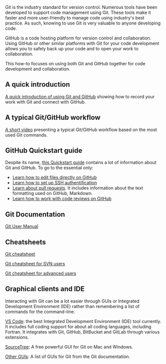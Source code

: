 Git is the industry standard for version control. Numerous tools have been developed to support code management using Git. These tools make it faster and more user-friendly to manage code using industry's best practice. As such, knowing to use Git is very valuable to anyone developing code.

GitHub is a code hosting platform for version control and collaboration. Using GitHub or other similar platforms with Git for your code development allows you to safely back up your code and to open your work to collaboration.

This how-to focuses on using both Git and GitHub together for code development and collaboration.

## A quick introduction
[A quick introduction of using Git and GitHub](https://codewithchris.com/github-tutorial/) showing how to record your work with Git and connect with GitHub. 

## A typical Git/GitHub workflow
[A short video](https://youtu.be/bbanTh2CoAY) presenting a typical Git/GitHub workflow based on the most used Git commands.

## GitHub Quickstart guide
Despite its name, [this Quickstart guide](https://docs.github.com/en/get-started/quickstart) contains a lot of information about Git and GitHub. To go to the essential only:

 - [Learn how to edit files directly on GitHub](https://docs.github.com/en/get-started/quickstart/hello-world)
 - [Learn how to set up SSH authentification](https://docs.github.com/en/get-started/quickstart/set-up-git)
 - [Learn about pull requests](https://docs.github.com/en/get-started/quickstart/github-flow#create-a-pull-request). It includes information about the text formatting used on GitHub, Markdown.
 - [Learn how to work with code reviews on GitHub](https://docs.github.com/en/get-started/quickstart/github-flow#address-review-comments)

## Git Documentation
[Git User Manual](https://git-scm.com/docs/user-manual/)

## Cheatsheets
[Git cheatsheet](https://training.github.com/downloads/github-git-cheat-sheet/)

[Git cheatsheet for SVN users](https://www.git-tower.com/blog/git-for-subversion-users-cheat-sheet/)

[Git cheatsheet for advanced users](https://mirrors.edge.kernel.org/pub/software/scm/git/docs/gitcore-tutorial.html)

## Graphical clients and IDE

Interacting with Git can be a lot easier through GUIs or Integrated Development Environment (IDE) rather than remembering a list of commands for the command-line.

[VS Code](https://code.visualstudio.com/): the best Integrated Development Environment (IDE) tool currently. It includes full coding support for about all coding languages, including Fortran. It integrates with Git, GitHub, BitBucket and GitLab through various extensions.

[SourceTree](https://www.sourcetreeapp.com/): A free powerful GUI for Git on Mac and Windows. 

[Other GUIs](https://git-scm.com/downloads/guis): A list of GUIs for Git from the Git documentation.

